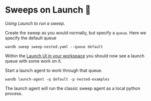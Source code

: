 # Sweeps on Launch 🚀 

_Using Launch to run a sweep._

Create the sweep as you would normally, but specify a `queue`. Here we specify the default queue

```
wandb sweep sweep-nested.yaml --queue default
```

Within the [Launch UI in your workspace](https://wandb.ai/wandb/launch-welcome/launch) you should now see a launch queue with some work on it.

Start a launch agent to work through that queue.

```
wandb launch-agent -q default -p nested-examples
```

The launch agent will run the classic sweep agent as a local python process.